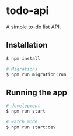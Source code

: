 # todo-api

A simple to-do list API.
## Installation

```bash
$ npm install
```

```bash
# Migrations
$ npm run migration:run
```
## Running the app

```bash
# development
$ npm run start

# watch mode
$ npm run start:dev
```
